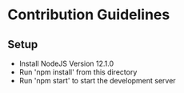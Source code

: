 # Contribution Guidelines

## Setup
- Install NodeJS Version 12.1.0
- Run 'npm install' from this directory
- Run 'npm start' to start the development server
